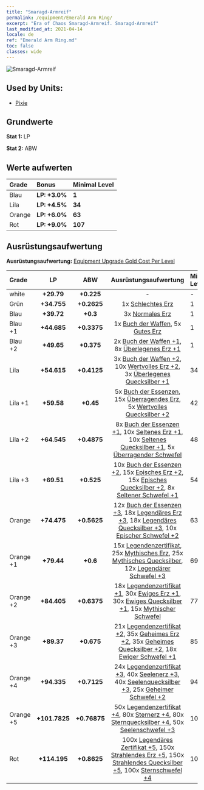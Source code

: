```yaml
---
title: "Smaragd-Armreif"
permalink: /equipment/Emerald Arm Ring/
excerpt: "Era of Chaos Smaragd-Armreif. Smaragd-Armreif"
last_modified_at: 2021-04-14
locale: de
ref: "Emerald Arm Ring.md"
toc: false
classes: wide
---
```


  ![Smaragd-Armreif](/images/e/e_9014.png)

## Used by Units:

* [Pixie](/de/units/Sprite/) 


## Grundwerte
 **Stat 1:** LP

 **Stat 2:** ABW

## Werte aufwerten

  |     Grade    |   Bonus | Minimal Level | 
  |:-------------|:--------|:--------------| 
  | Blau | **LP: +3.0%** | **1** | 
  | Lila | **LP: +4.5%** | **34** | 
  | Orange | **LP: +6.0%** | **63** | 
  | Rot | **LP: +9.0%** | **107** | 


## Ausrüstungsaufwertung
 **Ausrüstungsaufwertung:** [Equipment Upgrade Gold Cost Per Level](/equipment/EquipmentUpgradeCostPerLevel/) 

  |          Grade      | LP | ABW | Ausrüstungsaufwertung | Minimal Level |
  |:--------------------|:---------:|:---------:|:----------------:|:--------------|
  | white | **+29.79** | **+0.225** | - | - |
  | Grün | **+34.755** | **+0.2625** | 1x [Schlechtes Erz](/de/Items/mat_1/) | 1 |
  | Blau | **+39.72** | **+0.3** | 3x [Normales Erz](/de/Items/mat_6/) | 1 |
  | Blau +1 | **+44.685** | **+0.3375** | 1x [Buch der Waffen](/de/Items/mat_18/), 5x [Gutes Erz](/de/Items/mat_12/) | 1 |
  | Blau +2 | **+49.65** | **+0.375** | 2x [Buch der Waffen +1](/de/Items/mat_25/), 8x [Überlegenes Erz +1](/de/Items/mat_19/) | 1 |
  | Lila | **+54.615** | **+0.4125** | 3x [Buch der Waffen +2](/de/Items/mat_32/), 10x [Wertvolles Erz +2](/de/Items/mat_26/), 3x [Überlegenes Quecksilber +1](/de/Items/mat_21/) | 34 |
  | Lila +1 | **+59.58** | **+0.45** | 5x [Buch der Essenzen](/de/Items/mat_39/), 15x [Überragendes Erz](/de/Items/mat_33/), 5x [Wertvolles Quecksilber +2](/de/Items/mat_28/) | 42 |
  | Lila +2 | **+64.545** | **+0.4875** | 8x [Buch der Essenzen +1](/de/Items/mat_46/), 10x [Seltenes Erz +1](/de/Items/mat_40/), 10x [Seltenes Quecksilber +1](/de/Items/mat_42/), 5x [Überragender Schwefel](/de/Items/mat_36/) | 48 |
  | Lila +3 | **+69.51** | **+0.525** | 10x [Buch der Essenzen +2](/de/Items/mat_53/), 15x [Episches Erz +2](/de/Items/mat_47/), 15x [Episches Quecksilber +2](/de/Items/mat_49/), 8x [Seltener Schwefel +1](/de/Items/mat_43/) | 54 |
  | Orange | **+74.475** | **+0.5625** | 12x [Buch der Essenzen +3](/de/Items/mat_60/), 18x [Legendäres Erz +3](/de/Items/mat_54/), 18x [Legendäres Quecksilber +3](/de/Items/mat_56/), 10x [Epischer Schwefel +2](/de/Items/mat_50/) | 63 |
  | Orange +1 | **+79.44** | **+0.6** | 15x [Legendenzertifikat](/de/Items/mat_67/), 25x [Mythisches Erz](/de/Items/mat_61/), 25x [Mythisches Quecksilber](/de/Items/mat_63/), 12x [Legendärer Schwefel +3](/de/Items/mat_57/) | 69 |
  | Orange +2 | **+84.405** | **+0.6375** | 18x [Legendenzertifikat +1](/de/Items/mat_74/), 30x [Ewiges Erz +1](/de/Items/mat_68/), 30x [Ewiges Quecksilber +1](/de/Items/mat_70/), 15x [Mythischer Schwefel](/de/Items/mat_64/) | 77 |
  | Orange +3 | **+89.37** | **+0.675** | 21x [Legendenzertifikat +2](/de/Items/mat_81/), 35x [Geheimes Erz +2](/de/Items/mat_75/), 35x [Geheimes Quecksilber +2](/de/Items/mat_77/), 18x [Ewiger Schwefel +1](/de/Items/mat_71/) | 85 |
  | Orange +4 | **+94.335** | **+0.7125** | 24x [Legendenzertifikat +3](/de/Items/mat_88/), 40x [Seelenerz +3](/de/Items/mat_82/), 40x [Seelenquecksilber +3](/de/Items/mat_84/), 25x [Geheimer Schwefel +2](/de/Items/mat_78/) | 94 |
  | Orange +5 | **+101.7825** | **+0.76875** | 50x [Legendenzertifikat +4](/de/Items/mat_95/), 80x [Sternerz +4](/de/Items/mat_89/), 80x [Sternquecksilber +4](/de/Items/mat_91/), 50x [Seelenschwefel +3](/de/Items/mat_85/) | 102 |
  | Rot | **+114.195** | **+0.8625** | 100x [Legendäres Zertifikat +5](/de/Items/mat_102/), 150x [Strahlendes Erz +5](/de/Items/mat_96/), 150x [Strahlendes Quecksilber +5](/de/Items/mat_98/), 100x [Sternschwefel +4](/de/Items/mat_92/) | 107 |

